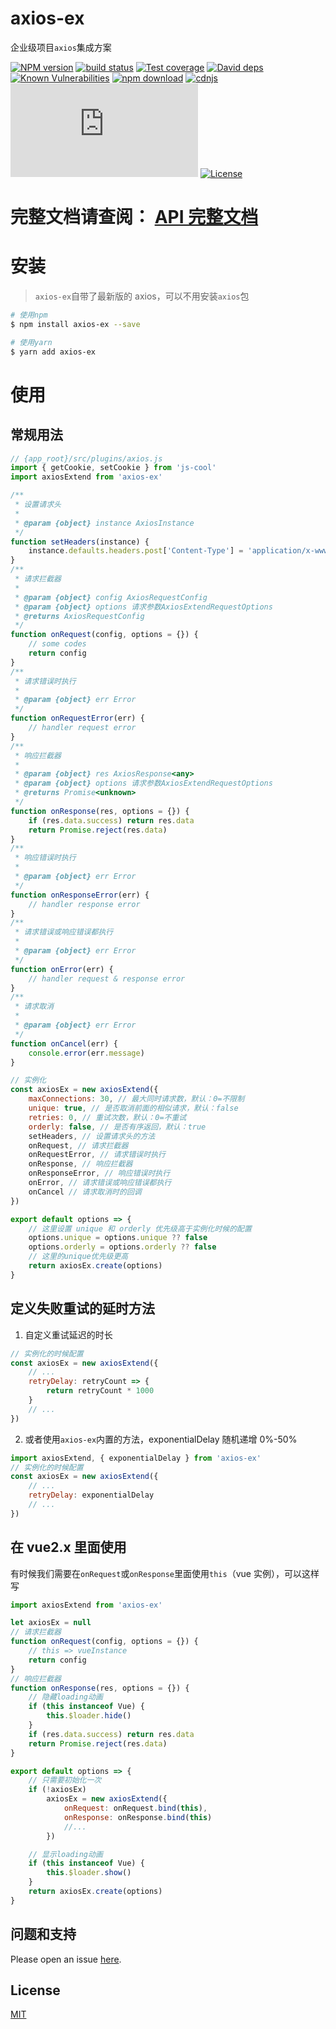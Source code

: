 # axios-ex

企业级项目`axios`集成方案

[![NPM version][npm-image]][npm-url]
[![build status][travis-image]][travis-url]
[![Test coverage][codecov-image]][codecov-url]
[![David deps][david-image]][david-url]
[![Known Vulnerabilities][snyk-image]][snyk-url]
[![npm download][download-image]][download-url]
[![cdnjs][cdnjs-image]][cdnjs-url]
[![gzip][gzip-image]][gzip-url]
[![License][license-image]][license-url]

[npm-image]: https://img.shields.io/npm/v/axios-ex.svg?style=flat-square
[npm-url]: https://npmjs.org/package/axios-ex
[travis-image]: https://travis-ci.com/saqqdy/axios-ex.svg?branch=master
[travis-url]: https://travis-ci.com/saqqdy/axios-ex
[codecov-image]: https://img.shields.io/codecov/c/github/saqqdy/axios-ex.svg?style=flat-square
[codecov-url]: https://codecov.io/github/saqqdy/axios-ex?branch=master
[david-image]: https://img.shields.io/david/saqqdy/axios-ex.svg?style=flat-square
[david-url]: https://david-dm.org/saqqdy/axios-ex
[snyk-image]: https://snyk.io/test/npm/axios-ex/badge.svg?style=flat-square
[snyk-url]: https://snyk.io/test/npm/axios-ex
[download-image]: https://img.shields.io/npm/dm/axios-ex.svg?style=flat-square
[download-url]: https://npmjs.org/package/axios-ex
[cdnjs-image]: https://img.shields.io/cdnjs/v/axios-ex.svg
[cdnjs-url]: https://cdnjs.com/libraries/axios-ex
[gzip-image]: http://img.badgesize.io/https://unpkg.com/axios-ex/lib/index.js?compression=gzip&label=gzip%20size:%20JS
[gzip-url]: http://img.badgesize.io/https://unpkg.com/axios-ex/lib/index.js?compression=gzip&label=gzip%20size:%20JS
[license-image]: https://img.shields.io/badge/License-MIT-yellow.svg
[license-url]: LICENSE

# **完整文档请查阅： [API 完整文档](./docs/modules.md)**

# 安装

> `axios-ex`自带了最新版的 axios，可以不用安装`axios`包

```bash
# 使用npm
$ npm install axios-ex --save

# 使用yarn
$ yarn add axios-ex
```

# 使用

## 常规用法

```js
// {app_root}/src/plugins/axios.js
import { getCookie, setCookie } from 'js-cool'
import axiosExtend from 'axios-ex'

/**
 * 设置请求头
 *
 * @param {object} instance AxiosInstance
 */
function setHeaders(instance) {
    instance.defaults.headers.post['Content-Type'] = 'application/x-www-form-urlencoded'
}
/**
 * 请求拦截器
 *
 * @param {object} config AxiosRequestConfig
 * @param {object} options 请求参数AxiosExtendRequestOptions
 * @returns AxiosRequestConfig
 */
function onRequest(config, options = {}) {
    // some codes
    return config
}
/**
 * 请求错误时执行
 *
 * @param {object} err Error
 */
function onRequestError(err) {
    // handler request error
}
/**
 * 响应拦截器
 *
 * @param {object} res AxiosResponse<any>
 * @param {object} options 请求参数AxiosExtendRequestOptions
 * @returns Promise<unknown>
 */
function onResponse(res, options = {}) {
    if (res.data.success) return res.data
    return Promise.reject(res.data)
}
/**
 * 响应错误时执行
 *
 * @param {object} err Error
 */
function onResponseError(err) {
    // handler response error
}
/**
 * 请求错误或响应错误都执行
 *
 * @param {object} err Error
 */
function onError(err) {
    // handler request & response error
}
/**
 * 请求取消
 *
 * @param {object} err Error
 */
function onCancel(err) {
    console.error(err.message)
}

// 实例化
const axiosEx = new axiosExtend({
    maxConnections: 30, // 最大同时请求数，默认：0=不限制
    unique: true, // 是否取消前面的相似请求，默认：false
    retries: 0, // 重试次数，默认：0=不重试
    orderly: false, // 是否有序返回，默认：true
    setHeaders, // 设置请求头的方法
    onRequest, // 请求拦截器
    onRequestError, // 请求错误时执行
    onResponse, // 响应拦截器
    onResponseError, // 响应错误时执行
    onError, // 请求错误或响应错误都执行
    onCancel // 请求取消时的回调
})

export default options => {
    // 这里设置 unique 和 orderly 优先级高于实例化时候的配置
    options.unique = options.unique ?? false
    options.orderly = options.orderly ?? false
    // 这里的unique优先级更高
    return axiosEx.create(options)
}
```

## 定义失败重试的延时方法

1. 自定义重试延迟的时长

```js
// 实例化的时候配置
const axiosEx = new axiosExtend({
    // ...
    retryDelay: retryCount => {
        return retryCount * 1000
    }
    // ...
})
```

2. 或者使用`axios-ex`内置的方法，exponentialDelay 随机递增 0%-50%

```js
import axiosExtend, { exponentialDelay } from 'axios-ex'
// 实例化的时候配置
const axiosEx = new axiosExtend({
    // ...
    retryDelay: exponentialDelay
    // ...
})
```

## 在 vue2.x 里面使用

有时候我们需要在`onRequest`或`onResponse`里面使用`this`（vue 实例），可以这样写

```js
import axiosExtend from 'axios-ex'

let axiosEx = null
// 请求拦截器
function onRequest(config, options = {}) {
    // this => vueInstance
    return config
}
// 响应拦截器
function onResponse(res, options = {}) {
    // 隐藏loading动画
    if (this instanceof Vue) {
        this.$loader.hide()
    }
    if (res.data.success) return res.data
    return Promise.reject(res.data)
}

export default options => {
    // 只需要初始化一次
    if (!axiosEx)
        axiosEx = new axiosExtend({
            onRequest: onRequest.bind(this),
            onResponse: onResponse.bind(this)
            //...
        })

    // 显示loading动画
    if (this instanceof Vue) {
        this.$loader.show()
    }
    return axiosEx.create(options)
}
```

## 问题和支持

Please open an issue [here](https://github.com/saqqdy/axios-ex/issues).

## License

[MIT](LICENSE)
